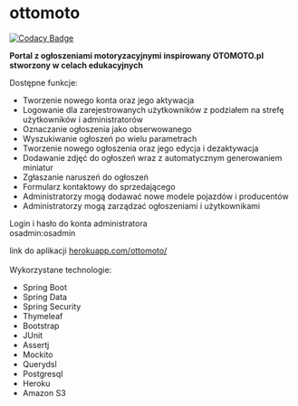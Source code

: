 # ottomoto
[![Codacy Badge](https://app.codacy.com/project/badge/Grade/0dde325e8fb34d6bb9957711959c9311)](https://www.codacy.com/manual/jacek626/otomoto?utm_source=github.com&amp;utm_medium=referral&amp;utm_content=jacek626/otomoto&amp;utm_campaign=Badge_Grade)

<b>Portal z ogłoszeniami motoryzacyjnymi inspirowany OTOMOTO.pl stworzony w celach edukacyjnych</b>

Dostępne funkcje:<br/>
<ul>
<li>Tworzenie nowego konta oraz jego aktywacja</li>
<li>Logowanie dla zarejestrowanych użytkowników z podziałem na strefę użytkowników i administratorów</li>
<li>Oznaczanie ogłoszenia jako obserwowanego</li>
<li>Wyszukiwanie ogłoszeń po wielu parametrach</li>
<li>Tworzenie nowego ogłoszenia oraz jego edycja i dezaktywacja</li>
<li>Dodawanie zdjęć do ogłoszeń wraz z automatycznym generowaniem miniatur</li>
<li>Zgłaszanie naruszeń do ogłoszeń</li>
<li>Formularz kontaktowy do sprzedającego</li>
<li>Administratorzy mogą dodawać nowe modele pojazdów i producentów</li>
<li>Administratorzy mogą zarządzać ogłoszeniami i użytkownikami</li>
</ul>

Login i hasło do konta administratora</br>
osadmin:osadmin

link do aplikacji
<a href="http://ottomoto.herokuapp.com/ottomoto/">herokuapp.com/ottomoto/</a>
<br/><br/>
Wykorzystane technologie:
<ul>
<li>Spring Boot</li>
<li>Spring Data</li>
<li>Spring Security</li>
<li>Thymeleaf</li>
<li>Bootstrap</li>
<li>JUnit</li>
<li>Assertj</li>
 <li>Mockito</li>
<li>Querydsl</li>
<li>Postgresql</li>
<li>Heroku</li>
<li>Amazon S3</li>
</ul>
<br/>

